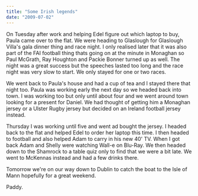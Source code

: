 ```yaml
---
title: "Some Irish legends"
date: "2009-07-02"
---
```

On Tuesday after work and helping Edel figure out which laptop to buy, Paula came over to the flat. We were heading to Glaslough for Glaslough Villa's gala dinner thing and race night. I only realised later that it was also part of the FAI football thing thats going on at the minute in Monaghan so Paul McGrath, Ray Houghton and Packie Bonner turned up as well. The night was a great success but the speeches lasted too long and the race night was very slow to start. We only stayed for one or two races.

We went back to Paula's house and had a cup of tea and I stayed there that night too. Paula was working early the next day so we headed back into town. I was working too but only until about four and we went around town looking for a present for Daniel. We had thought of getting him a Monaghan jersey or a Ulster Rugby jersey but decided on an Ireland football jersey instead.

Thursday I was working until five and went ad bought the jersey. I headed back to the flat and helped Edel to order her laptop this time. I then headed to football and also helped Adam to carry in his new 40' TV. When I got back Adam and Shelly were watching Wall-e on Blu-Ray. We then headed down to the Shamrock to a table quiz only to find that we were a bit late. We went to McKennas instead and had a few drinks there.

Tomorrow we're on our way down to Dublin to catch the boat to the Isle of Mann hopefully for a great weekend.

Paddy.